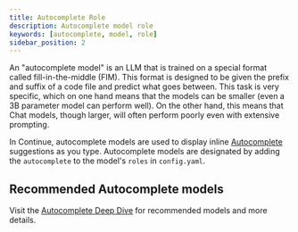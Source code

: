 ```yaml
---
title: Autocomplete Role
description: Autocomplete model role
keywords: [autocomplete, model, role]
sidebar_position: 2
---
```


An "autocomplete model" is an LLM that is trained on a special format called fill-in-the-middle (FIM). This format is designed to be given the prefix and suffix of a code file and predict what goes between. This task is very specific, which on one hand means that the models can be smaller (even a 3B parameter model can perform well). On the other hand, this means that Chat models, though larger, will often perform poorly even with extensive prompting.

In Continue, autocomplete models are used to display inline [Autocomplete](../../autocomplete/how-to-use-it.md) suggestions as you type. Autocomplete models are designated by adding the `autocomplete` to the model's `roles` in `config.yaml`.

## Recommended Autocomplete models

Visit the [Autocomplete Deep Dive](../deep-dives/autocomplete.mdx) for recommended models and more details.
